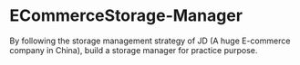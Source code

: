 # ECommerceStorage-Manager
By following the storage management strategy of JD (A huge E-commerce company in China), build a storage manager for practice purpose.
